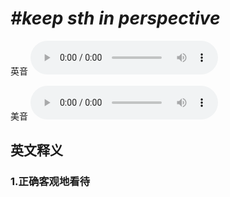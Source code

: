 # ***\#keep sth in perspective*** 
英音
<audio src="./media/keep sth in perspective1_AAC.aac" controls="controls"></audio>

美音
<audio src="./media/keep sth in perspective2_AAC.aac" controls="controls"></audio>



  

英文释义
---
### 1.**正确客观地看待**  


